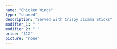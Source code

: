 ```yaml
---
name: "Chicken Wings"
type: "shared"
description: "Served with Crispy Jicama Sticks"
modifier_1: " "
modifier_2: " "
price: "$12"
picture: "none"
---
```

